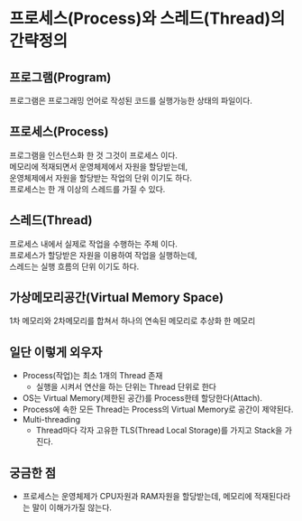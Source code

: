 # 프로세스(Process)와 스레드(Thread)의 간략정의

## 프로그램(Program)

프로그램은 프로그래밍 언어로 작성된 코드를 실행가능한 상태의 파일이다.

## 프로세스(Process)

프로그램을 인스턴스화 한 것 그것이 프로세스 이다.<br>
메모리에 적재되면서 운영체제에서 자원을 할당받는데,<br>
운영체제에서 자원을 할당받는 작업의 단위 이기도 하다.<br>
프로세스는 한 개 이상의 스레드를 가질 수 있다.

## 스레드(Thread)

프로세스 내에서 실제로 작업을 수행하는 주체 이다.<br>
프로세스가 할당받은 자원을 이용하여 작업을 실행하는데,<br>
스레드는 실행 흐름의 단위 이기도 하다.

## 가상메모리공간(Virtual Memory Space)

1차 메모리와 2차메모리를 합쳐서 하나의 연속된 메모리로 추상화 한 메모리

## 일단 이렇게 외우자

- Process(작업)는 최소 1개의 Thread 존재
  - 실행을 시켜서 연산을 하는 단위는 Thread 단위로 한다
- OS는 Virtual Memory(제한된 공간)를 Process한테 할당한다(Attach).
- Process에 속한 모든 Thread는 Process의 Virtual Memory로 공간이 제약된다.
- Multi-threading
  - Thread마다 각자 고유한 TLS(Thread Local Storage)를 가지고 Stack을 가진다.

## 궁금한 점

- 프로세스는 운영체제가 CPU자원과 RAM자원을 할당받는데, 메모리에 적재된다라는 말이 이해가가질 않는다.<br>
